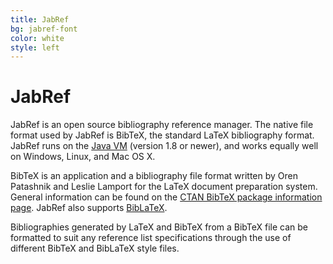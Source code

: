 ```yaml
---
title: JabRef
bg: jabref-font
color: white
style: left
---
```


# JabRef

JabRef is an open source bibliography reference manager.
The native file format used by JabRef is BibTeX, the standard LaTeX bibliography format.
JabRef runs on the [Java VM](http://www.java.com/) (version 1.8 or newer), and works equally well on Windows, Linux, and Mac OS X.

BibTeX is an application and a bibliography file format written by Oren Patashnik and Leslie Lamport for the LaTeX document preparation system.
General information can be found on the [CTAN BibTeX package information page](https://www.ctan.org/pkg/bibtex).
JabRef also supports [BibLaTeX](https://www.ctan.org/pkg/biblatex).

Bibliographies generated by LaTeX and BibTeX from a BibTeX file can be formatted to suit any reference list specifications through the use of different BibTeX and BibLaTeX style files.
